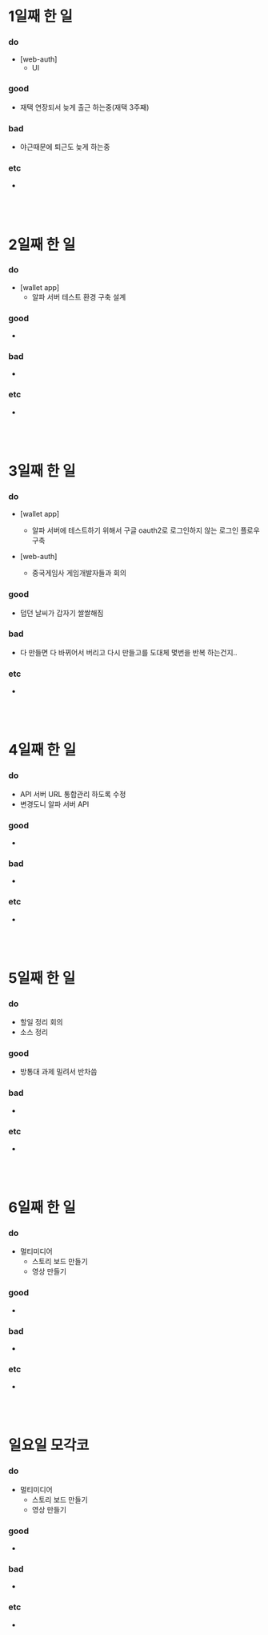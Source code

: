 # 1일째 한 일 
### do
- [web-auth]
	- UI 

### good
- 재택 연장되서 늦게 출근 하는중(재택 3주째)

### bad
- 야근때문에 퇴근도 늦게 하는중

### etc
- 

<br /><br />

# 2일째 한 일 
### do
- [wallet app]
	- 알파 서버 테스트 환경 구축 설계

### good
-

### bad
-

### etc
-

<br /><br />

# 3일째 한 일 
### do
- [wallet app]
	- 알파 서버에 테스트하기 위해서 구글 oauth2로 로그인하지 않는 로그인 플로우 구축

- [web-auth]
	- 중국게임사 게임개발자들과 회의

### good
- 덥던 날씨가 갑자기 쌀쌀해짐

### bad
- 다 만들면 다 바뀌어서 버리고 다시 만들고를 도대체 몇번을 반복 하는건지.. 

### etc
-

<br /><br />

# 4일째 한 일 
### do
- API 서버 URL 통합관리 하도록 수정
- 변경도니 알파 서버 API 

### good
-

### bad
-

### etc
- 

<br /><br />

# 5일째 한 일 
### do
- 할일 정리 회의
- 소스 정리

### good
- 방통대 과제 밀려서 반차씀

### bad
-

### etc
- 

<br /><br />

# 6일째 한 일 
### do
- 멀티미디어 
	- 스토리 보드 만들기
	- 영상 만들기



### good
-
 
### bad
-

### etc
-

<br /><br />

# 일요일 모각코
### do
- 멀티미디어 
	- 스토리 보드 만들기
	- 영상 만들기

### good
- 

### bad
- 

### etc
-

<br /><br />
